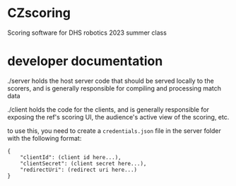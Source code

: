 # CZscoring

Scoring software for DHS robotics 2023 summer class

# developer documentation

./server holds the host server code that should be served locally to the scorers, and is generally responsible for compiling and processing match data

./client holds the code for the clients, and is generally responsible for exposing the ref's scoring UI, the audience's active view of the scoring, etc.

to use this, you need to create a `credentials.json` file in the server folder with the following format:

```
{
	"clientId": (client id here...),
	"clientSecret": (client secret here...),
	"redirectUri": (redirect uri here...)
}
```
